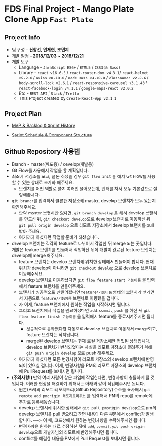 # FDS Final Project - Mango Plate Clone App `Fast Plate`

## Project Info

- 팀 구성 - **신창선, 안재현, 조민지**
- 개발 일정 - **2018/12/03 ~ 2018/12/21**
- 개발 도구
  - Language - `JavaScript ES6+` / `HTML5` / `CSS3(& Sass)`
  - Library - `react v16.6.3` / `react-router-dom v4.3.1`/ `react-helmet v5.2.0` / `axios v0.18.0` / `node-sass v4.10.0` / `classnames v2.2.6` / `body-scroll-lock v2.6.1` / `react-responsive-carousel v3.1.43` / `react-facebook-login v4.1.1` / `google-maps-react v2.0.2`
  - Etc - `REST API` / `Slack` / `Trello`
  - This Project created by `Create-React-App v2.1.1`

## Project Plan

- [MVP & Backlog & Sprint History](https://docs.google.com/spreadsheets/d/1w_wG2s0EXF0zX9VTLTY7a3NlnoF_Z9-5zgXrgAqj0dI/edit#gid=1972710944)

- [Sprint Schedule & Component Structure](https://trello.com/b/xrlYoPOh/sprint-manager)

## Github Repository 사용법

- Branch - master(배포용) / develop(개발용)
- Git Flow를 사용해서 작업을 할 계획입니다.
- 최초에 저장소를 포크, 클론 하셨을 경우 `git flow init` 을 해서 Git Flow를 사용할 수 있는 상태로 초기화 해주세요.
  - 브랜치를 어떤 역할로 쓸지 여러번 물어보는데, 엔터를 쳐서 모두 기본값으로 설정해줍시다.
- `git branch`를 입력해서 클론한 저장소에 master, develop 브랜치가 모두 있는지 확인해주세요.
  - 만약 master 브랜치만 있다면, `git branch develop` 을 해서 develop 브랜치를 만드신 뒤, `git checkout develop`으로 develop 브랜치로 이동하신 뒤 `git pull origin develop` 으로 리모트 저장소에서 develop 브랜치를 pull 받아 주세요.
  - 여기까지 하셨다면 작업할 준비가 되셨습니다.
- develop 브랜치는 각각의 feature로 나뉘어서 작업한 뒤 merge 되는 곳입니다. 개발은 feature 브랜치를 만들어서 작업하신 뒤에 개발이 완료된 feature 브랜치는 develop에 merge 해주세요.
  - feature 브랜치는 develop 브랜치에 위치한 상태에서 만들어야 합니다. 현재 위치가 develop이 아니라면 `git checkout develop` 으로 develop 브랜치로 이동해주세요.
  - develop 브랜치로 이동하셨다면 `git flow feature start 기능이름` 을 입력해서 feature 브랜치를 만들어주세요.
  - 브랜치가 성공적으로 만들어졌다면 `feature/기능이름` 형태의 브랜치가 생기면서 자동으로 `feature/기능이름` 브랜치로 이동했을 겁니다.
  - 자 이제, feature 브랜치에서 원하는 작업을 시작하시면 됩니다.
  - 그리고 브랜치에서 작업을 완료하셨다면 `add`, `commit`, `push` 를 하신 뒤 `git flow feature finish 기능이름` 을 입력해서 feature를 종료시켜주시면 됩니다.
    - 성공적으로 동작했다면 자동으로 develop 브랜치로 이동해서 merge되고, feature 브랜치는 삭제됩니다.
    - merge된 develop 브랜치는 현재 로컬 저장소에만 커밋된 상태입니다. develop 브랜치가 변경되었다는 사실을 리모트 저장소에 알려주기 위해 `git push origin develop` 으로 push 해주세요.
  - 여기까지 하셨다면 모든 변경사항이 리모트 저장소의 develop 브랜치에 반영되어 있으실 겁니다. 이제, 변경사항을 PM의 리모트 저장소의 develop 브랜치에 Pull Request를 보내시면 됩니다.
- **(주의사항!)** 만약 여러 사람이 같은 파일에 작업한다면, 변경사항이 충돌하게 될 것입니다. 이러한 현상을 해결하기 위해서는 아래와 같이 작업해주시면 됩니다.
  - 원본(PM)의 리모트 레포지토리(Github Repository) 주소를 복사해서 `git remote add pmorigin 레포지토리주소` 를 입력해서 PM의 repo를 remote에 추가로 등록해놓습니다.
  - develop 브랜치에 위치한 상태에서 `git pull pmorigin develop`으로 pm의 develop 브랜치를 pull 받으려고 하면 내용이 다른 부분에서 conflict가 발생합니다. ---> 이 때, 코드상에서 원하는 변경사항을 수락해주시면 됩니다.
  - 변경사항을 원하는 대로 수정하신 뒤에 `add`, `commit`, `git push origin develop`으로 개발자님의 리모트에 반영해주시면 됩니다.
  - conflict를 해결한 내용을 PM에게 Pull Request를 보내시면 됩니다.
